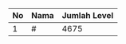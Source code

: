 | No | Nama            | Jumlah Level |
|----|-----------------|--------------|
| 1  | #    |    4675        |

